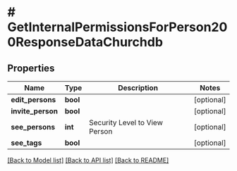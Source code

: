# # GetInternalPermissionsForPerson200ResponseDataChurchdb

## Properties

Name | Type | Description | Notes
------------ | ------------- | ------------- | -------------
**edit_persons** | **bool** |  | [optional]
**invite_person** | **bool** |  | [optional]
**see_persons** | **int** | Security Level to View Person | [optional]
**see_tags** | **bool** |  | [optional]

[[Back to Model list]](../../README.md#models) [[Back to API list]](../../README.md#endpoints) [[Back to README]](../../README.md)
